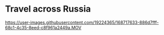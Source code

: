 # Travel across Russia

https://user-images.githubusercontent.com/19224365/168717633-886d7fff-68c1-4c35-8eed-c8f961a2449a.MOV

